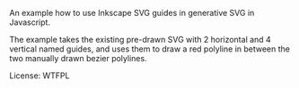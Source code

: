An example how to use Inkscape SVG guides in generative SVG in Javascript.

The example takes the existing pre-drawn SVG with 2 horizontal and 4 vertical named guides,
and uses them to draw a red polyline in between the two manually drawn bezier polylines.

License: WTFPL

